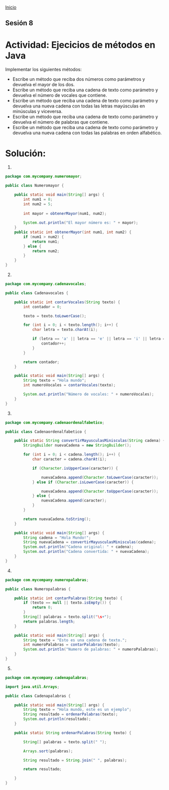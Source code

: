 <!-- No borrar o modificar -->
[Inicio](./index.md)

## Sesión 8 


<!-- Su documentación aquí -->

# Actividad: Ejecicios de métodos en Java
Implementar los siguientes métodos:

- Escribe un método que reciba dos números como parámetros y devuelva el mayor de los dos.
- Escribe un método que reciba una cadena de texto como parámetro y devuelva el número de vocales que contiene.
- Escribe un método que reciba una cadena de texto como parámetro y devuelva una nueva cadena con todas las letras mayúsculas en minúsculas y viceversa.
- Escribe un método que reciba una cadena de texto como parámetro y devuelva el número de palabras que contiene.
- Escribe un método que reciba una cadena de texto como parámetro y devuelva una nueva cadena con todas las palabras en orden alfabético.

# Solución:

1. 
```java
package com.mycompany.numeromayor;

public class Numeromayor {

    public static void main(String[] args) {
        int num1 = 8;
        int num2 = 5;
        
        int mayor = obtenerMayor(num1, num2);
        
        System.out.println("El mayor número es: " + mayor);
    }
    public static int obtenerMayor(int num1, int num2) {
        if (num1 > num2) {
            return num1;
        } else {
            return num2;
        }
    }
}
```

2.
```java
package com.mycompany.cadenavocales;

public class Cadenavocales {

    public static int contarVocales(String texto) {
        int contador = 0;

        texto = texto.toLowerCase();

        for (int i = 0; i < texto.length(); i++) {
            char letra = texto.charAt(i);

            if (letra == 'a' || letra == 'e' || letra == 'i' || letra == 'o' || letra == 'u') {
                contador++;
            }
        }

        return contador;
    }

    public static void main(String[] args) {
        String texto = "Hola mundo";
        int numeroVocales = contarVocales(texto);

        System.out.println("Número de vocales: " + numeroVocales);
    }
}
```

3.
```java
package com.mycompany.cadenaordenalfabetico;

public class Cadenaordenalfabetico {

    public static String convertirMayusculasMinisculas(String cadena) {
        StringBuilder nuevaCadena = new StringBuilder();

        for (int i = 0; i < cadena.length(); i++) {
            char caracter = cadena.charAt(i);

            if (Character.isUpperCase(caracter)) {

                nuevaCadena.append(Character.toLowerCase(caracter));
            } else if (Character.isLowerCase(caracter)) {

                nuevaCadena.append(Character.toUpperCase(caracter));
            } else {
                nuevaCadena.append(caracter);
            }
        }

        return nuevaCadena.toString();
    }

    public static void main(String[] args) {
        String cadena = "Hola Mundo!";
        String nuevaCadena = convertirMayusculasMinisculas(cadena);
        System.out.println("Cadena original: " + cadena);
        System.out.println("Cadena convertida: " + nuevaCadena);
    }
}
```

4.
```java
package com.mycompany.numeropalabras;

public class Numeropalabras {

    public static int contarPalabras(String texto) {
        if (texto == null || texto.isEmpty()) {
            return 0;
        }
        String[] palabras = texto.split("\s+");
        return palabras.length;
    }

    public static void main(String[] args) {
        String texto = "Esto es una cadena de texto.";
        int numeroPalabras = contarPalabras(texto);
        System.out.println("Numero de palabras: " + numeroPalabras);
    }
}
```

5.
```java
package com.mycompany.cadenapalabras;

import java.util.Arrays;

public class Cadenapalabras {

    public static void main(String[] args) {
        String texto = "Hola mundo, este es un ejemplo";
        String resultado = ordenarPalabras(texto);
        System.out.println(resultado);
    }

    public static String ordenarPalabras(String texto) {

        String[] palabras = texto.split(" ");

        Arrays.sort(palabras);

        String resultado = String.join(" ", palabras);

        return resultado;

    }
}
```



